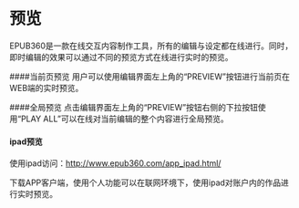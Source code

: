 # 预览
EPUB360是一款在线交互内容制作工具，所有的编辑与设定都在线进行。同时，即时编辑的效果可以通过不同的预览方式在线进行实时的预览。

####当前页预览
用户可以使用编辑界面左上角的“PREVIEW”按钮进行当前页在WEB端的实时预览。

####全局预览
点击编辑界面左上角的“PREVIEW”按钮右侧的下拉按钮使用“PLAY ALL”可以在线对当前编辑的整个内容进行全局预览。

#### ipad预览
使用ipad访问：http://www.epub360.com/app_ipad.html/

下载APP客户端，使用个人功能可以在联网环境下，使用ipad对账户内的作品进行实时预览。
